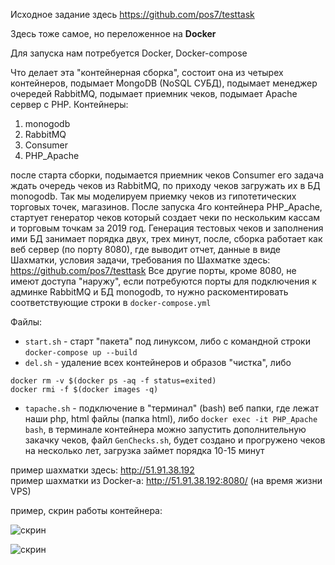 
Исходное задание здесь https://github.com/pos7/testtask

Здесь тоже самое, но переложенное на **Docker**

Для запуска нам потребуется Docker, Docker-compose

Что делает эта "контейнерная сборка", состоит она из четырех контейнеров,
подымает MongoDB (NoSQL СУБД), подымает менеджер очередей RabbitMQ, подымает приемник чеков, подымает Apache сервер с PHP.
Контейнеры:
1. monogodb
2. RabbitMQ
3. Consumer
4. PHP_Apache

после старта сборки, подымается приемник чеков Consumer его задача ждать очередь чеков из RabbitMQ, по приходу чеков загружать их в БД monogodb. Так мы моделируем приемку чеков из гипотетических торговых точек, магазинов. После запуска 4го контейнера PHP_Apache, стартует генератор чеков который создает чеки по нескольким кассам и торговым точкам за 2019 год. Генерация тестовых чеков и заполнения ими БД занимает порядка двух, трех минут, после, сборка работает как веб сервер (по порту 8080), где выводит отчет, данные в виде Шахматки, условия задачи, требования по Шахматке здесь: https://github.com/pos7/testtask
Все другие порты, кроме 8080, не имеют доступа "наружу", если потребуются порты для подключения к админке RabbitMQ и БД monogodb, то нужно раскоментировать соответствующие строки в ```docker-compose.yml```

Файлы: 
* ```start.sh``` - старт "пакета" под линуксом, либо с командной строки ```docker-compose up --build```
* ```del.sh``` - удаление всех контейнеров и образов "чистка", либо 
```
docker rm -v $(docker ps -aq -f status=exited) 
docker rmi -f $(docker images -q)
```
* ```tapache.sh``` - подключение в "терминал" (bash) веб папки, где лежат наши php, html файлы (папка html), 
либо ```docker exec -it PHP_Apache bash```,
в терминале контейнера можно запустить дополнительную закачку чеков, файл ```GenChecks.sh```, 
будет создано и прогружено чеков на несколько лет, загрузка займет порядка 10-15 минут


пример шахматки здесь: http://51.91.38.192  
пример шахматки из Docker-а: http://51.91.38.192:8080/
(на время жизни VPS)


пример, скрин работы контейнера:

![скрин](http://dl3.joxi.net/drive/2019/11/18/0039/0588/2597452/52/274c33b0a6.jpg)

![скрин](http://dl4.joxi.net/drive/2019/11/18/0039/0588/2597452/52/b469b1fa9f.jpg)
